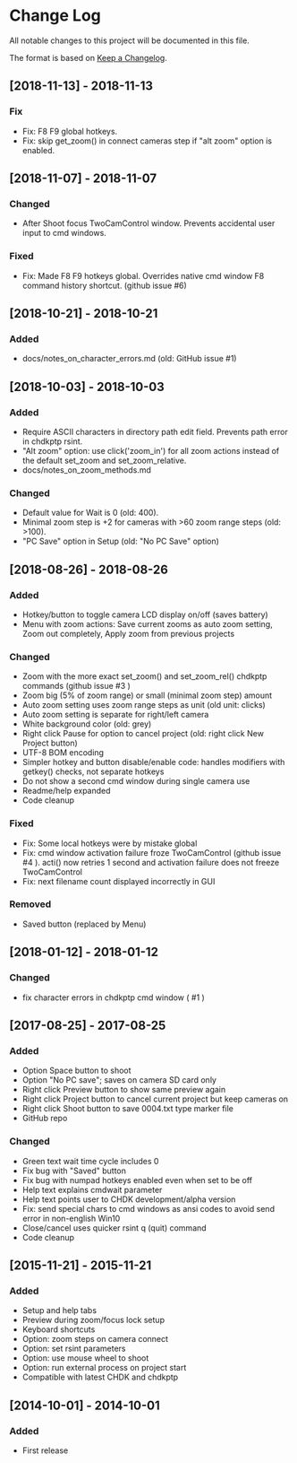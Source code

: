 # Change Log  
All notable changes to this project will be documented in this file.

The format is based on [Keep a Changelog](https://keepachangelog.com/).

## [2018-11-13] - 2018-11-13
### Fix
- Fix: F8 F9 global hotkeys.
- Fix: skip get_zoom() in connect cameras step if "alt zoom" option is enabled.

## [2018-11-07] - 2018-11-07
### Changed
- After Shoot focus TwoCamControl window. Prevents accidental user input to cmd windows.

### Fixed
- Fix: Made F8 F9 hotkeys global. Overrides native cmd window F8 command history shortcut. (github issue #6)

## [2018-10-21] - 2018-10-21
### Added
- docs/notes_on_character_errors.md (old: GitHub issue #1)

## [2018-10-03] - 2018-10-03
### Added
- Require ASCII characters in directory path edit field. Prevents path error in chdkptp rsint.
- "Alt zoom" option: use click('zoom_in') for all zoom actions instead of the default set_zoom and set_zoom_relative.
- docs/notes_on_zoom_methods.md

### Changed
- Default value for Wait is 0 (old: 400).
- Minimal zoom step is +2 for cameras with >60 zoom range steps (old: >100).
- "PC Save" option in Setup (old: "No PC Save" option)

## [2018-08-26] - 2018-08-26
### Added
- Hotkey/button to toggle camera LCD display on/off (saves battery)
- Menu with zoom actions: Save current zooms as auto zoom setting, Zoom out completely, Apply zoom from previous projects

### Changed
- Zoom with the more exact set_zoom() and set_zoom_rel() chdkptp commands (github issue #3 )
- Zoom big (5% of zoom range) or small (minimal zoom step) amount
- Auto zoom setting uses zoom range steps as unit (old unit: clicks)
- Auto zoom setting is separate for right/left camera
- White background color (old: grey)
- Right click Pause for option to cancel project (old: right click New Project button)
- UTF-8 BOM encoding
- Simpler hotkey and button disable/enable code: handles modifiers with getkey() checks, not separate hotkeys
- Do not show a second cmd window during single camera use
- Readme/help expanded
- Code cleanup

### Fixed
- Fix: Some local hotkeys were by mistake global
- Fix: cmd window activation failure froze TwoCamControl (github issue #4 ). acti() now retries 1 second and activation failure does not freeze TwoCamControl
- Fix: next filename count displayed incorrectly in GUI

### Removed
- Saved button (replaced by Menu)

## [2018-01-12] - 2018-01-12
### Changed
- fix character errors in chdkptp cmd window ( #1 )

## [2017-08-25] - 2017-08-25
### Added
- Option Space button to shoot
- Option "No PC save"; saves on camera SD card only
- Right click Preview button to show same preview again
- Right click Project button to cancel current project but keep cameras on
- Right click Shoot button to save 0004.txt type marker file
- GitHub repo

### Changed
- Green text wait time cycle includes 0
- Fix bug with "Saved" button
- Fix bug with numpad hotkeys enabled even when set to be off
- Help text explains cmdwait parameter
- Help text points user to CHDK development/alpha version
- Fix: send special chars to cmd windows as ansi codes to avoid send error in non-english Win10
- Close/cancel uses quicker rsint q (quit) command
- Code cleanup

## [2015-11-21] - 2015-11-21
### Added
- Setup and help tabs
- Preview during zoom/focus lock setup
- Keyboard shortcuts
- Option: zoom steps on camera connect
- Option: set rsint parameters
- Option: use mouse wheel to shoot
- Option: run external process on project start
- Compatible with latest CHDK and chdkptp

## [2014-10-01] - 2014-10-01
### Added
- First release
